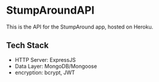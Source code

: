 # StumpAroundAPI
This is the API for the StumpAround app, hosted on Heroku.


## Tech Stack
* HTTP Server: ExpressJS
* Data Layer: MongoDB/Mongoose
* encryption: bcrypt, JWT
